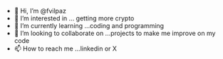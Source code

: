 - 👋 Hi, I’m @fvilpaz
- 👀 I’m interested in ... getting more crypto
- 🌱 I’m currently learning ...coding and programming
- 💞️ I’m looking to collaborate on ...projects to make me improve on my code
- 📫 How to reach me ...linkedin or X

<!---
fvilpaz/fvilpaz is a ✨ special ✨ repository because its `README.md` (this file) appears on your GitHub profile.
You can click the Preview link to take a look at your changes.
--->
